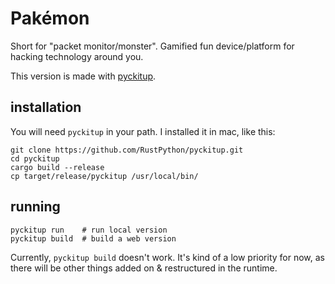 # Pakémon

Short for "packet monitor/monster". Gamified fun device/platform for hacking technology around you.

This version is made with [pyckitup](https://github.com/RustPython/pyckitup).

## installation

You will need `pyckitup` in your path. I installed it in mac, like this:

```
git clone https://github.com/RustPython/pyckitup.git
cd pyckitup
cargo build --release
cp target/release/pyckitup /usr/local/bin/
```

## running

```
pyckitup run    # run local version
pyckitup build  # build a web version
```

Currently, `pyckitup build` doesn't work. It's kind of a low priority for now, as there will be other things added on & restructured in the runtime.
